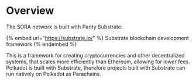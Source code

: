 # Overview

The SORA network is built with Parity Substrate:

{% embed url="https://substrate.io/" %}
Substrate blockchain development framework
{% endembed %}

This is a framework for creating cryptocurrencies and other decentralized systems, that scales more efficiently than Ethereum, allowing for lower fees. Polkadot is built with Substrate, therefore projects built with Substrate can run natively on Polkadot as Parachains.
